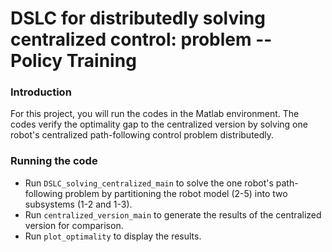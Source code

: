 # DSLC for distributedly solving centralized control: problem -- Policy Training

### Introduction

For this project, you will run the codes in the Matlab environment. The codes verify the optimality gap to the centralized version by solving one robot's centralized path-following control problem distributedly.

### Running the code

- Run `DSLC_solving_centralized_main` to solve the one robot's path-following problem by partitioning the robot model (2-5) into two subsystems (1-2 and 1-3).
- Run `centralized_version_main` to generate the results of the centralized version for comparison.
- Run `plot_optimality` to display the results.

